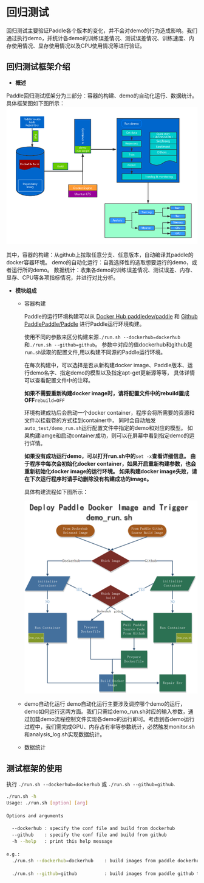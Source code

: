 # 回归测试


回归测试主要验证Paddle各个版本的变化，并不会对demo的行为造成影响。我们通过执行demo，并统计各demo的训练误差情况、测试误差情况、训练速度、内存使用情况、显存使用情况以及CPU使用情况等进行验证。


## 回归测试框架介绍

- **概述**

Paddle回归测试框架分为三部分：容器的构建、demo的自动化运行、数据统计。具体框架图如下图所示：
![image](https://github.com/beckett1124/regtest/blob/develop/img/regression.png)
    
其中，容器的构建：从github上拉取任意分支、任意版本，自动编译其paddle的docker容器环境。
demo的自动化运行：自我选择性的选取想要运行的demo，或者运行所的demo。
数据统计：收集各demo的训练误差情况、测试误差、内存、显存、CPU等各项指标情况，并进行对比分析。

- **模块组成** 

  - 容器构建

    Paddle的运行环境构建可以从 [Docker Hub paddledev/paddle](https://hub.docker.com/r/paddledev/paddle/builds/) 
    和 [Github PaddlePaddle/Paddle](https://github.com/PaddlePaddle/Paddle) 进行Paddle运行环境构建。
    
    使用不同的参数来区分构建来源`./run.sh --dockerhub=dockerhub`和`./run.sh --github=github`。
    参数中对应的值dockerhub和github是`run.sh`读取的配置文件,用以构建不同源的Paddle运行环境。

    在每次构建中，可以选择是否从新构建docker image、Paddle版本、运行demo名字、指定demo的模型以及指定apt-get更新源等等，
    具体详情可以查看配置文件中的注释。

    **如果不需要重新构建docker image时，请将配置文件中的rebuild置成OFF**`rebuild=OFF`

    环境构建成功后会启动一个docker container，程序会将所需要的资源和文件以挂载卷的方式挂到container中，
    同时会自动触发`auto_test/demo_run.sh`运行配置文件中指定的demo和对应的模型。
    如果构建iamge和启动container成功，则可以在屏幕中看到指定demo的运行详情。

    **如果没有成功运行demo，可以打开run.sh中的**`set -x`**查看详细信息。
    由于程序中每次会初始化docker container，如果开启重新构建参数，也会重新初始化docker image的运行环境。
    如果构建docker image失败，请在下次运行程序时请手动删除没有构建成功的image。**

    具体构建流程如下图所示：

    ![image](https://github.com/beckett1124/regtest/blob/develop/img/build_paddle_docker_image.png)
  
  - demo自动化运行 
    demo自动化运行主要涉及调控哪个demo的运行，demo如何运行这两方面。我们只需给demo_run.sh对应的输入参数，通过加载demo流程控制文件实现各demo的运行即可。考虑到各demo运行过程中，我们需完成GPU、内存占有率等参数统计，必然触发monitor.sh和analysis_log.sh实现数据统计。
  
  - 数据统计

## 测试框架的使用

执行 `./run.sh --dockerhub=dockerhub` 或 `./run.sh --github=github`.
  
  ```bash
  ./run.sh -h
  Usage: ./run.sh [option] [arg]

  Options and arguments

    --dockerhub : specify the conf file and build from dockerhub
    --github    : specify the conf file and build from github
    -h --help   : print this help message

  e.g.:
    ./run.sh --dockerhub=dockerhub    : build images from paddle dockerhub

    ./run.sh --github=github          : build images from paddle github that branch is develop

  ```
